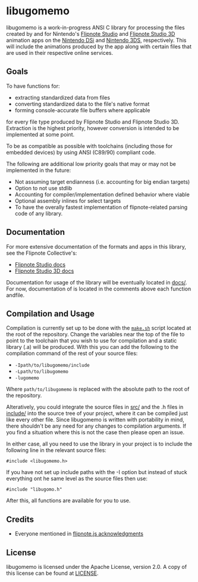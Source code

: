 # libugomemo

libugomemo is a work-in-progress ANSI C library for processing the files created by and for Nintendo's 
[Flipnote Studio](https://en.wikipedia.org/wiki/Flipnote_Studio) and [Flipnote Studio 3D](https://en.wikipedia.org/wiki/Flipnote_Studio_3D)
animation apps on the [Nintendo DSi](https://en.wikipedia.org/wiki/Nintendo_DSi) and
[Nintendo 3DS](https://en.wikipedia.org/wiki/Nintendo_3DS), respectively. This will include the animations produced by the app
along with certain files that are used in their respective online services.

## Goals

To have functions for:

- extracting standardized data from files
- converting standardized data to the file's native format
- forming console-accurate file buffers where applicable

for every file type produced by Flipnote Studio and Flipnote Studio 3D. Extraction is the highest priority, however
conversion is intended to be implemented at some point.

To be as compatible as possible with toolchains (including those for embedded devices) by using ANSI (C89/90) compliant code.

The following are additional low priority goals that may or may not be implemented in the future:

- Not assuming target endianness (i.e. accounting for big endian targets)
- Option to not use stdlib
- Accounting for compiler/implementation defined behavior where viable
- Optional assembly inlines for select targets
- To have the overally fastest implementation of flipnote-related parsing code of any library.

## Documentation

For more extensive documentation of the formats and apps in this library, see the Flipnote Collective's:

- [Flipnote Studio docs](https://github.com/Flipnote-Collective/flipnote-studio-docs)
- [Flipnote Studio 3D docs](https://github.com/Flipnote-Collective/flipnote-studio-3d-docs)

Documentation for usage of the library will be eventually located in [docs/](docs/). 
For now, documentation of is located in the comments above each function andfile.

## Compilation and Usage

Compilation is currently set up to be done with the [`make.sh`](make.sh) script located at the root of the repository. Change the
variables near the top of the file to point to the toolchain that you wish to use for compilation and a static library (.a) will be
produced. With this you can add the following to the compilation command of the rest of your source files:

- `-Ipath/to/libugomemo/include`
- `-Lpath/to/libugomemo`
- `-lugomemo`

Where `path/to/libugomemo` is replaced with the absolute path to the root of the repository. 

Alteratively, you could integrate the source files in [src/](src/) and the .h files in [include/](include/) into the source tree
of your project, where it can be compiled just like every other file. Since libugomemo is written with portability in mind, there
shouldn't be any need for any changes to compilation arguments. If you find a situation where this is not the case then please open
an issue.

In either case, all you need to use the library in your project is to include the following line in the relevant source files:

    #include <libugomemo.h>

If you have not set up include paths with the -I option but instead of stuck everything ont he same level as the source files then use:

    #include "libugomo.h"

After this, all functions are available for you to use.

## Credits

- Everyone mentioned in [flipnote.js acknowledgments](https://flipnote.js.org/pages/docs/acknowledgements.html)

## License

libugomemo is licensed under the Apache License, version 2.0. A copy of this license can be found at [LICENSE](LICENSE).
